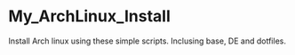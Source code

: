 # My_ArchLinux_Install
Install  Arch linux using these simple scripts. Inclusing base, DE and dotfiles.

